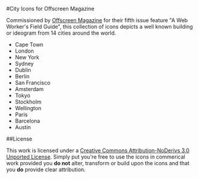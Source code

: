 #City Icons for Offscreen Magazine 

Commissioned by [Offscreen Magazine](http://www.offscreenmag.com/issue5/) for their fifth issue feature "A Web Worker's Field Guide", this collection of icons depicts a well known building or ideogram from 14 cities around the world.

* Cape Town
* London
* New York
* Sydney
* Dublin
* Berlin
* San Francisco
* Amsterdam
* Tokyo
* Stockholm
* Wellington
* Paris
* Barcelona
* Austin

##License

This work is licensed under a [Creative Commons Attribution-NoDerivs 3.0 Unported License](http://creativecommons.org/licenses/by-nd/3.0/). Simply put you're free to use the icons in commerical work provided you __do not__ alter, transform or build upon the icons and that you __do__ provide clear attribution.
